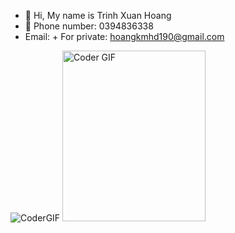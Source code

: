 - 👋 Hi, My name is Trinh Xuan Hoang
- 💞️ Phone number: 0394836338
- Email:
      + For private: hoangkmhd190@gmail.com
<img alt="CoderGIF" src="https://user-images.githubusercontent.com/74038190/216655848-cf4d7bed-52aa-4740-8c67-1832472051ec.gif"/>
<img alt="Coder GIF" height=273 width=229 src="https://user-images.githubusercontent.com/74038190/216655813-c9147cb2-cfee-4955-b591-52cac08f1f60.gif"/>

<!---
RamseyTrinh/RamseyTrinh is a ✨ special ✨ repository because its `README.md` (this file) appears on your GitHub profile.
You can click the Preview link to take a look at your changes.
--->
